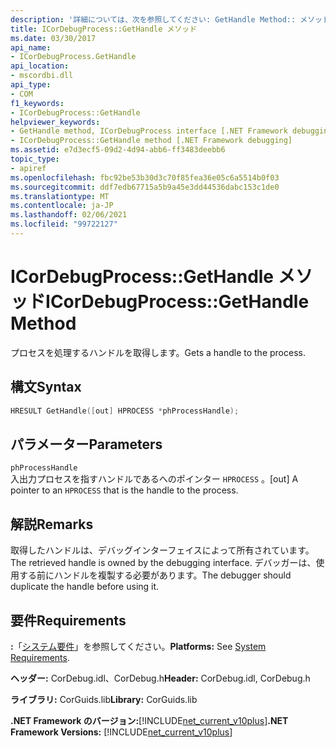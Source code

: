 ```yaml
---
description: '詳細については、次を参照してください: GetHandle Method:: メソッド'
title: ICorDebugProcess::GetHandle メソッド
ms.date: 03/30/2017
api_name:
- ICorDebugProcess.GetHandle
api_location:
- mscordbi.dll
api_type:
- COM
f1_keywords:
- ICorDebugProcess::GetHandle
helpviewer_keywords:
- GetHandle method, ICorDebugProcess interface [.NET Framework debugging]
- ICorDebugProcess::GetHandle method [.NET Framework debugging]
ms.assetid: e7d3ecf5-09d2-4d94-abb6-ff3483deebb6
topic_type:
- apiref
ms.openlocfilehash: fbc92be53b30d3c70f85fea36e05c6a5514b0f03
ms.sourcegitcommit: ddf7edb67715a5b9a45e3dd44536dabc153c1de0
ms.translationtype: MT
ms.contentlocale: ja-JP
ms.lasthandoff: 02/06/2021
ms.locfileid: "99722127"
---
```

# <a name="icordebugprocessgethandle-method"></a><span data-ttu-id="44468-103">ICorDebugProcess::GetHandle メソッド</span><span class="sxs-lookup"><span data-stu-id="44468-103">ICorDebugProcess::GetHandle Method</span></span>

<span data-ttu-id="44468-104">プロセスを処理するハンドルを取得します。</span><span class="sxs-lookup"><span data-stu-id="44468-104">Gets a handle to the process.</span></span>  
  
## <a name="syntax"></a><span data-ttu-id="44468-105">構文</span><span class="sxs-lookup"><span data-stu-id="44468-105">Syntax</span></span>  
  
```cpp  
HRESULT GetHandle([out] HPROCESS *phProcessHandle);  
```  
  
## <a name="parameters"></a><span data-ttu-id="44468-106">パラメーター</span><span class="sxs-lookup"><span data-stu-id="44468-106">Parameters</span></span>  

 `phProcessHandle`  
 <span data-ttu-id="44468-107">入出力プロセスを指すハンドルであるへのポインター `HPROCESS` 。</span><span class="sxs-lookup"><span data-stu-id="44468-107">[out] A pointer to an `HPROCESS` that is the handle to the process.</span></span>  
  
## <a name="remarks"></a><span data-ttu-id="44468-108">解説</span><span class="sxs-lookup"><span data-stu-id="44468-108">Remarks</span></span>  

 <span data-ttu-id="44468-109">取得したハンドルは、デバッグインターフェイスによって所有されています。</span><span class="sxs-lookup"><span data-stu-id="44468-109">The retrieved handle is owned by the debugging interface.</span></span> <span data-ttu-id="44468-110">デバッガーは、使用する前にハンドルを複製する必要があります。</span><span class="sxs-lookup"><span data-stu-id="44468-110">The debugger should duplicate the handle before using it.</span></span>  
  
## <a name="requirements"></a><span data-ttu-id="44468-111">要件</span><span class="sxs-lookup"><span data-stu-id="44468-111">Requirements</span></span>  

 <span data-ttu-id="44468-112">**:**「[システム要件](../../get-started/system-requirements.md)」を参照してください。</span><span class="sxs-lookup"><span data-stu-id="44468-112">**Platforms:** See [System Requirements](../../get-started/system-requirements.md).</span></span>  
  
 <span data-ttu-id="44468-113">**ヘッダー:** CorDebug.idl、CorDebug.h</span><span class="sxs-lookup"><span data-stu-id="44468-113">**Header:** CorDebug.idl, CorDebug.h</span></span>  
  
 <span data-ttu-id="44468-114">**ライブラリ:** CorGuids.lib</span><span class="sxs-lookup"><span data-stu-id="44468-114">**Library:** CorGuids.lib</span></span>  
  
 <span data-ttu-id="44468-115">**.NET Framework のバージョン:**[!INCLUDE[net_current_v10plus](../../../../includes/net-current-v10plus-md.md)]</span><span class="sxs-lookup"><span data-stu-id="44468-115">**.NET Framework Versions:** [!INCLUDE[net_current_v10plus](../../../../includes/net-current-v10plus-md.md)]</span></span>
